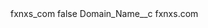 <?xml version="1.0" encoding="UTF-8"?>
<CustomMetadata xmlns="http://soap.sforce.com/2006/04/metadata" xmlns:xsi="http://www.w3.org/2001/XMLSchema-instance" xmlns:xsd="http://www.w3.org/2001/XMLSchema">
    <label>fxnxs_com</label>
    <protected>false</protected>
    <values>
        <field>Domain_Name__c</field>
        <value xsi:type="xsd:string">fxnxs.com</value>
    </values>
</CustomMetadata>
